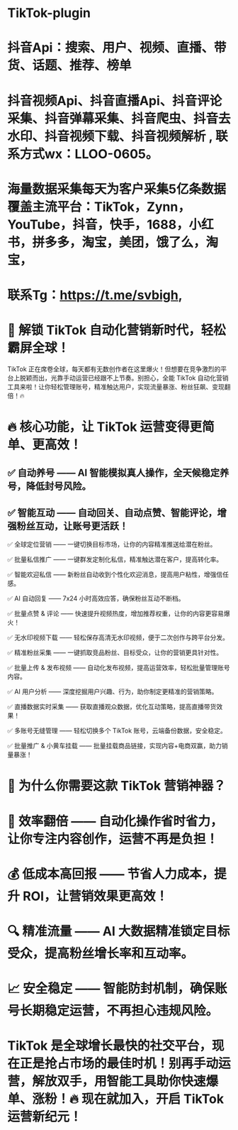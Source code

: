# TikTok-plugin

# 抖音Api：搜索、用户、视频、直播、带货、话题、推荐、榜单

# 抖音视频Api、抖音直播Api、抖音评论采集、抖音弹幕采集、抖音爬虫、抖音去水印、抖音视频下载、抖音视频解析 , 联系方式wx：LLOO-0605。

# 海量数据采集每天为客户采集5亿条数据覆盖主流平台：TikTok，Zynn，YouTube，抖音，快手，1688，小红书，拼多多，淘宝，美团，饿了么，淘宝，
# 联系Tg：https://t.me/svbigh,


# 🚀 解锁 TikTok 自动化营销新时代，轻松霸屏全球！
TikTok 正在席卷全球，每天都有无数创作者在这里爆火！但想要在竞争激烈的平台上脱颖而出，光靠手动运营已经跟不上节奏。别担心，全能 TikTok 自动化营销工具来啦！让你轻松管理账号，精准触达用户，实现流量暴涨、粉丝狂飙、变现翻倍！🔥

# 🔥 核心功能，让 TikTok 运营变得更简单、更高效！

## ✅ 自动养号 —— AI 智能模拟真人操作，全天候稳定养号，降低封号风险。

## ✅ 智能互动 —— 自动回关、自动点赞、智能评论，增强粉丝互动，让账号更活跃！

✅ 全球定位营销 —— 一键切换目标市场，让你的内容精准推送给潜在粉丝。

✅ 批量私信推广 —— 一键群发定制化私信，精准触达潜在客户，提高转化率。

✅ 智能欢迎私信 —— 新粉丝自动收到个性化欢迎消息，提高用户粘性，增强信任感。

✅ AI 自动回复 —— 7x24 小时高效应答，确保粉丝互动不断档。

✅ 批量点赞 & 评论 —— 快速提升视频热度，增加推荐权重，让你的内容更容易爆火！

✅ 无水印视频下载 —— 轻松保存高清无水印视频，便于二次创作与跨平台分发。

✅ 精准粉丝采集 —— 一键抓取竞品粉丝、目标受众，让你的营销更具针对性。

✅ 批量上传 & 发布视频 —— 自动化发布视频，提高运营效率，轻松批量管理账号内容。

✅ AI 用户分析 —— 深度挖掘用户兴趣、行为，助你制定更精准的营销策略。

✅ 直播数据实时采集 —— 获取直播观众数据，优化互动策略，提高直播带货效果！

✅ 多账号无缝管理 —— 轻松切换多个 TikTok 账号，云端备份数据，安全稳定。

✅ 批量推广 & 小黄车挂载 —— 批量挂载商品链接，实现内容+电商双赢，助力销量暴涨！

# 🎯 为什么你需要这款 TikTok 营销神器？

# 🚀 效率翻倍 —— 自动化操作省时省力，让你专注内容创作，运营不再是负担！

# 💰 低成本高回报 —— 节省人力成本，提升 ROI，让营销效果更高效！

# 🔍 精准流量 —— AI 大数据精准锁定目标受众，提高粉丝增长率和互动率。

# 📈 安全稳定 —— 智能防封机制，确保账号长期稳定运营，不再担心违规风险。

# TikTok 是全球增长最快的社交平台，现在正是抢占市场的最佳时机！别再手动运营，解放双手，用智能工具助你快速爆单、涨粉！🔥 现在就加入，开启 TikTok 运营新纪元！

